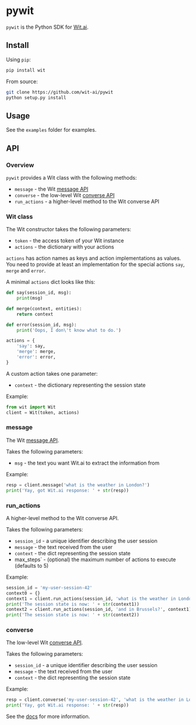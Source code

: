 # pywit

`pywit` is the Python SDK for [Wit.ai](http://wit.ai).

## Install

Using `pip`:
```bash
pip install wit
```

From source:
```bash
git clone https://github.com/wit-ai/pywit
python setup.py install
```

## Usage

See the `examples` folder for examples.

## API

### Overview

`pywit` provides a Wit class with the following methods:
* `message` - the Wit [message API](https://wit.ai/docs/http/20160330#get-intent-via-text-link)
* `converse` - the low-level Wit [converse API](https://wit.ai/docs/http/20160330#converse-link)
* `run_actions` - a higher-level method to the Wit converse API

### Wit class

The Wit constructor takes the following parameters:
* `token` - the access token of your Wit instance
* `actions` - the dictionary with your actions

`actions` has action names as keys and action implementations as values.
You need to provide at least an implementation for the special actions `say`, `merge` and `error`.

A minimal `actions` dict looks like this:
```python
def say(session_id, msg):
    print(msg)

def merge(context, entities):
    return context

def error(session_id, msg):
    print('Oops, I don\'t know what to do.')

actions = {
    'say': say,
    'merge': merge,
    'error': error,
}
```

A custom action takes one parameter:
* `context` - the dictionary representing the session state

Example:
```python
from wit import Wit
client = Wit(token, actions)
```

### message

The Wit [message API](https://wit.ai/docs/http/20160330#get-intent-via-text-link).

Takes the following parameters:
* `msg` - the text you want Wit.ai to extract the information from

Example:
```python
resp = client.message('what is the weather in London?')
print('Yay, got Wit.ai response: ' + str(resp))
```

### run_actions

A higher-level method to the Wit converse API.

Takes the following parameters:
* `session_id` - a unique identifier describing the user session
* `message` - the text received from the user
* `context` - the dict representing the session state
* max_steps` - (optional) the maximum number of actions to execute (defaults to 5)

Example:
```python
session_id = 'my-user-session-42'
context0 = {}
context1 = client.run_actions(session_id, 'what is the weather in London?', context0)
print('The session state is now: ' + str(context1))
context2 = client.run_actions(session_id, 'and in Brussels?', context1)
print('The session state is now: ' + str(context2))
```

### converse

The low-level Wit [converse API](https://wit.ai/docs/http/20160330#converse-link).

Takes the following parameters:
* `session_id` - a unique identifier describing the user session
* `message` - the text received from the user
* `context` - the dict representing the session state

Example:
```python
resp = client.converse('my-user-session-42', 'what is the weather in London?', {})
print('Yay, got Wit.ai response: ' + str(resp))
```

See the [docs](https://wit.ai/docs) for more information.
